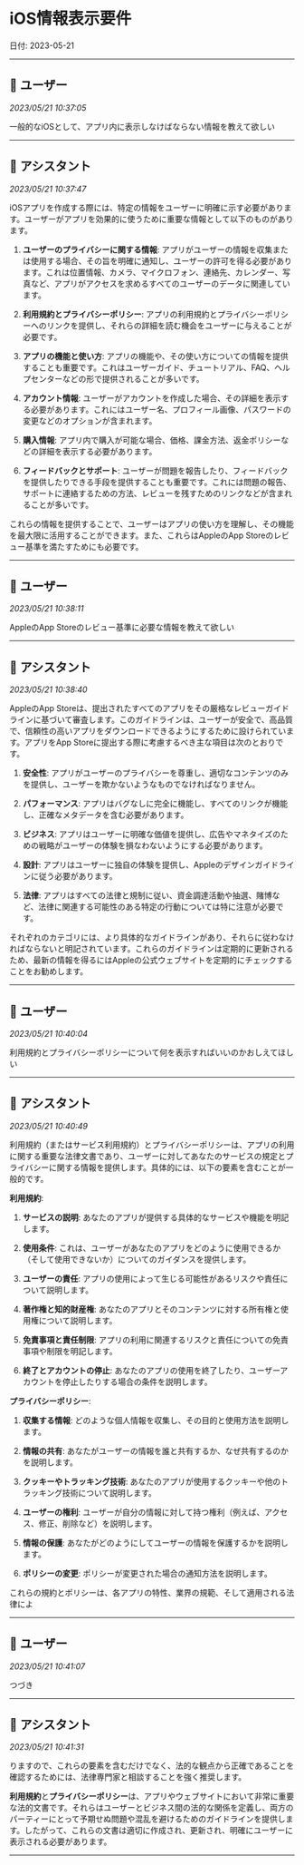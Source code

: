 # iOS情報表示要件

日付: 2023-05-21

---

## 👤 ユーザー
*2023/05/21 10:37:05*

一般的なiOSとして、アプリ内に表示しなけばならない情報を教えて欲しい

---

## 🤖 アシスタント
*2023/05/21 10:37:47*

iOSアプリを作成する際には、特定の情報をユーザーに明確に示す必要があります。ユーザーがアプリを効果的に使うために重要な情報として以下のものがあります。

1. **ユーザーのプライバシーに関する情報**: アプリがユーザーの情報を収集または使用する場合、その旨を明確に通知し、ユーザーの許可を得る必要があります。これは位置情報、カメラ、マイクロフォン、連絡先、カレンダー、写真など、アプリがアクセスを求めるすべてのユーザーのデータに関連しています。

2. **利用規約とプライバシーポリシー**: アプリの利用規約とプライバシーポリシーへのリンクを提供し、それらの詳細を読む機会をユーザーに与えることが必要です。

3. **アプリの機能と使い方**: アプリの機能や、その使い方についての情報を提供することも重要です。これはユーザーガイド、チュートリアル、FAQ、ヘルプセンターなどの形で提供されることが多いです。

4. **アカウント情報**: ユーザーがアカウントを作成した場合、その詳細を表示する必要があります。これにはユーザー名、プロフィール画像、パスワードの変更などのオプションが含まれます。

5. **購入情報**: アプリ内で購入が可能な場合、価格、課金方法、返金ポリシーなどの詳細を表示する必要があります。

6. **フィードバックとサポート**: ユーザーが問題を報告したり、フィードバックを提供したりできる手段を提供することも重要です。これには問題の報告、サポートに連絡するための方法、レビューを残すためのリンクなどが含まれることが多いです。

これらの情報を提供することで、ユーザーはアプリの使い方を理解し、その機能を最大限に活用することができます。また、これらはAppleのApp Storeのレビュー基準を満たすためにも必要です。

---

## 👤 ユーザー
*2023/05/21 10:38:11*

AppleのApp Storeのレビュー基準に必要な情報を教えて欲しい

---

## 🤖 アシスタント
*2023/05/21 10:38:40*

AppleのApp Storeは、提出されたすべてのアプリをその厳格なレビューガイドラインに基づいて審査します。このガイドラインは、ユーザーが安全で、高品質で、信頼性の高いアプリをダウンロードできるようにするために設けられています。アプリをApp Storeに提出する際に考慮するべき主な項目は次のとおりです。

1. **安全性**: アプリがユーザーのプライバシーを尊重し、適切なコンテンツのみを提供し、ユーザーを欺かないようなものでなければなりません。

2. **パフォーマンス**: アプリはバグなしに完全に機能し、すべてのリンクが機能し、正確なメタデータを含む必要があります。

3. **ビジネス**: アプリはユーザーに明確な価値を提供し、広告やマネタイズのための戦略がユーザーの体験を損なわないようにする必要があります。

4. **設計**: アプリはユーザーに独自の体験を提供し、Appleのデザインガイドラインに従う必要があります。

5. **法律**: アプリはすべての法律と規制に従い、資金調達活動や抽選、賭博など、法律に関連する可能性のある特定の行動については特に注意が必要です。

それぞれのカテゴリには、より具体的なガイドラインがあり、それらに従わなければならないと明記されています。これらのガイドラインは定期的に更新されるため、最新の情報を得るにはAppleの公式ウェブサイトを定期的にチェックすることをお勧めします。

---

## 👤 ユーザー
*2023/05/21 10:40:04*

利用規約とプライバシーポリシーについて何を表示すればいいのかおしえてほしい

---

## 🤖 アシスタント
*2023/05/21 10:40:49*

利用規約（またはサービス利用規約）とプライバシーポリシーは、アプリの利用に関する重要な法律文書であり、ユーザーに対してあなたのサービスの規定とプライバシーに関する情報を提供します。具体的には、以下の要素を含むことが一般的です。

**利用規約**:

1. **サービスの説明**: あなたのアプリが提供する具体的なサービスや機能を明記します。

2. **使用条件**: これは、ユーザーがあなたのアプリをどのように使用できるか（そして使用できないか）についてのガイダンスを提供します。

3. **ユーザーの責任**: アプリの使用によって生じる可能性があるリスクや責任について説明します。

4. **著作権と知的財産権**: あなたのアプリとそのコンテンツに対する所有権と使用権について説明します。

5. **免責事項と責任制限**: アプリの利用に関連するリスクと責任についての免責事項や制限を明記します。

6. **終了とアカウントの停止**: あなたのアプリの使用を終了したり、ユーザーアカウントを停止したりする場合の条件を説明します。

**プライバシーポリシー**:

1. **収集する情報**: どのような個人情報を収集し、その目的と使用方法を説明します。

2. **情報の共有**: あなたがユーザーの情報を誰と共有するか、なぜ共有するのかを説明します。

3. **クッキーやトラッキング技術**: あなたのアプリが使用するクッキーや他のトラッキング技術について説明します。

4. **ユーザーの権利**: ユーザーが自分の情報に対して持つ権利（例えば、アクセス、修正、削除など）を説明します。

5. **情報の保護**: あなたがどのようにしてユーザーの情報を保護するかを説明します。

6. **ポリシーの変更**: ポリシーが変更された場合の通知方法を説明します。

これらの規約とポリシーは、各アプリの特性、業界の規範、そして適用される法律によ

---

## 👤 ユーザー
*2023/05/21 10:41:07*

つづき

---

## 🤖 アシスタント
*2023/05/21 10:41:31*

りますので、これらの要素を含むだけでなく、法的な観点から正確であることを確認するためには、法律専門家と相談することを強く推奨します。

**利用規約**と**プライバシーポリシー**は、アプリやウェブサイトにおいて非常に重要な法的文書です。それらはユーザーとビジネス間の法的な関係を定義し、両方のパーティーにとって予期せぬ問題や混乱を避けるためのガイドラインを提供します。したがって、これらの文書は適切に作成され、更新され、明確にユーザーに表示される必要があります。

---
